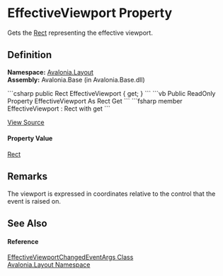 # EffectiveViewport Property


Gets the <a href="T_Avalonia_Rect">Rect</a> representing the effective viewport.



## Definition
**Namespace:** <a href="N_Avalonia_Layout">Avalonia.Layout</a>  
**Assembly:** Avalonia.Base (in Avalonia.Base.dll)

<Tabs groupId="api-code-preview">
<TabItem value="csharp" label="C#">
```csharp
public Rect EffectiveViewport { get; }
```
</TabItem>
<TabItem value="vb" label="VB">
```vb
Public ReadOnly Property EffectiveViewport As Rect
	Get
```
</TabItem>
<TabItem value="fsharp" label="F#">
```fsharp
member EffectiveViewport : Rect with get
```
</TabItem>
</Tabs>



<a href="https://github.com/AvaloniaUI/Avalonia/tree/master/src/Avalonia.Base/Layout/EffectiveViewportChangedEventArgs.cs#L22" title="View the source code">View Source</a>



#### Property Value
<a href="T_Avalonia_Rect">Rect</a>

## Remarks
The viewport is expressed in coordinates relative to the control that the event is raised on.

## See Also


#### Reference
<a href="T_Avalonia_Layout_EffectiveViewportChangedEventArgs">EffectiveViewportChangedEventArgs Class</a>  
<a href="N_Avalonia_Layout">Avalonia.Layout Namespace</a>  

